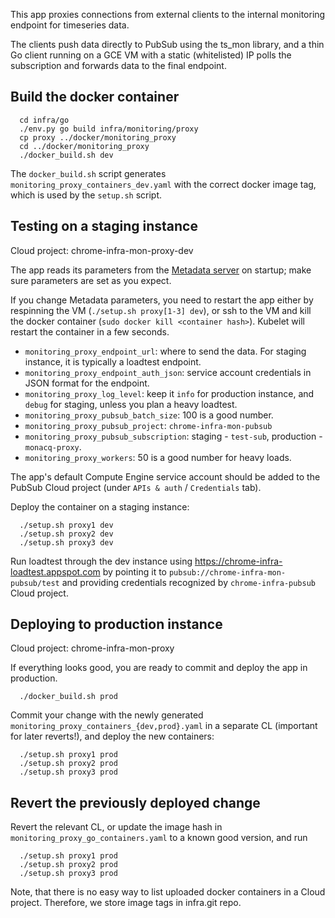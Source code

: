 This app proxies connections from external clients to the internal
monitoring endpoint for timeseries data.

The clients push data directly to PubSub using the ts_mon library, and
a thin Go client running on a GCE VM with a static (whitelisted) IP
polls the subscription and forwards data to the final endpoint.

Build the docker container
---------------------------

```
  cd infra/go
  ./env.py go build infra/monitoring/proxy
  cp proxy ../docker/monitoring_proxy
  cd ../docker/monitoring_proxy
  ./docker_build.sh dev
```

The `docker_build.sh` script generates
`monitoring_proxy_containers_dev.yaml` with the correct docker image
tag, which is used by the `setup.sh` script.

Testing on a staging instance
-----------------------------

Cloud project: chrome-infra-mon-proxy-dev

The app reads its parameters from the [Metadata
server](https://console.developers.google.com/project/chrome-infra-mon-proxy-dev/compute/metadata) on startup;
make sure parameters are set as you expect.

If you change Metadata parameters, you need to restart the app either
by respinning the VM (`./setup.sh proxy[1-3] dev`), or ssh to the VM
and kill the docker container (`sudo docker kill <container hash>`).
Kubelet will restart the container in a few seconds.

* `monitoring_proxy_endpoint_url`: where to send the data. For staging
   instance, it is typically a loadtest endpoint.
* `monitoring_proxy_endpoint_auth_json`: service account credentials
  in JSON format for the endpoint.
* `monitoring_proxy_log_level`: keep it `info` for production
  instance, and `debug` for staging, unless you plan a heavy loadtest.
* `monitoring_proxy_pubsub_batch_size`: 100 is a good number.
* `monitoring_proxy_pubsub_project`: `chrome-infra-mon-pubsub`
* `monitoring_proxy_pubsub_subscription`: staging - `test-sub`,
  production - `monacq-proxy`.
* `monitoring_proxy_workers`: 50 is a good number for heavy loads.

The app's default Compute Engine service account should be added to
the PubSub Cloud project (under `APIs & auth` / `Credentials` tab).

Deploy the container on a staging instance:

```
  ./setup.sh proxy1 dev
  ./setup.sh proxy2 dev
  ./setup.sh proxy3 dev
```

Run loadtest through the dev instance using
https://chrome-infra-loadtest.appspot.com by pointing it to
`pubsub://chrome-infra-mon-pubsub/test` and providing credentials
recognized by `chrome-infra-pubsub` Cloud project.

Deploying to production instance
--------------------------------

Cloud project: chrome-infra-mon-proxy

If everything looks good, you are ready to commit and deploy the app
in production.

```
  ./docker_build.sh prod
```

Commit your change with the newly generated
`monitoring_proxy_containers_{dev,prod}.yaml` in a separate CL
(important for later reverts!), and deploy the new containers:

```
  ./setup.sh proxy1 prod
  ./setup.sh proxy2 prod
  ./setup.sh proxy3 prod
```

Revert the previously deployed change
-------------------------------------

Revert the relevant CL, or update the image hash in
`monitoring_proxy_go_containers.yaml` to a known good version, and
run

```
  ./setup.sh proxy1 prod
  ./setup.sh proxy2 prod
  ./setup.sh proxy3 prod
```

Note, that there is no easy way to list uploaded docker containers in
a Cloud project. Therefore, we store image tags in infra.git repo.
